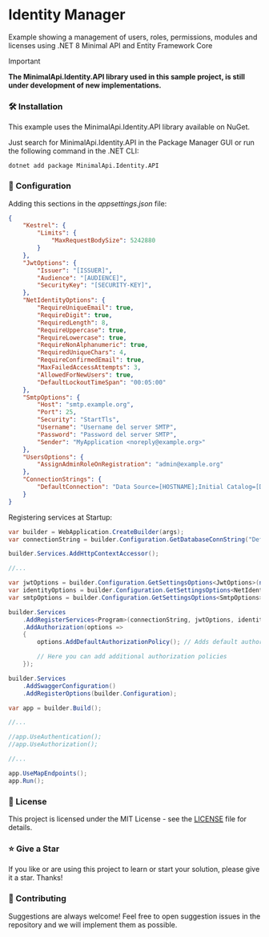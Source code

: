 ﻿# Identity Manager

Example showing a management of users, roles, permissions, modules and licenses using .NET 8 Minimal API and Entity Framework Core

> [!IMPORTANT]
> **The MinimalApi.Identity.API library used in this sample project, is still under development of new implementations.**

### 🛠️ Installation

This example uses the MinimalApi.Identity.API library available on NuGet.

Just search for MinimalApi.Identity.API in the Package Manager GUI or run the following command in the .NET CLI:

```shell
dotnet add package MinimalApi.Identity.API
```

### 🚀 Configuration

Adding this sections in the _appsettings.json_ file:

```json
{
    "Kestrel": {
        "Limits": {
            "MaxRequestBodySize": 5242880
        }
    },
    "JwtOptions": {
        "Issuer": "[ISSUER]",
        "Audience": "[AUDIENCE]",
        "SecurityKey": "[SECURITY-KEY]",
    },
    "NetIdentityOptions": {
        "RequireUniqueEmail": true,
        "RequireDigit": true,
        "RequiredLength": 8,
        "RequireUppercase": true,
        "RequireLowercase": true,
        "RequireNonAlphanumeric": true,
        "RequiredUniqueChars": 4,
        "RequireConfirmedEmail": true,
        "MaxFailedAccessAttempts": 3,
        "AllowedForNewUsers": true,
        "DefaultLockoutTimeSpan": "00:05:00"
    },
    "SmtpOptions": {
        "Host": "smtp.example.org",
        "Port": 25,
        "Security": "StartTls",
        "Username": "Username del server SMTP",
        "Password": "Password del server SMTP",
        "Sender": "MyApplication <noreply@example.org>"
    },
    "UsersOptions": {
        "AssignAdminRoleOnRegistration": "admin@example.org"
    },
    "ConnectionStrings": {
        "DefaultConnection": "Data Source=[HOSTNAME];Initial Catalog=[DATABASE];User ID=[USERNAME];Password=[PASSWORD];Encrypt=False"
    }
}
```

Registering services at Startup:

```csharp
var builder = WebApplication.CreateBuilder(args);
var connectionString = builder.Configuration.GetDatabaseConnString("DefaultConnection");

builder.Services.AddHttpContextAccessor();

//...

var jwtOptions = builder.Configuration.GetSettingsOptions<JwtOptions>(nameof(JwtOptions));
var identityOptions = builder.Configuration.GetSettingsOptions<NetIdentityOptions>(nameof(NetIdentityOptions));
var smtpOptions = builder.Configuration.GetSettingsOptions<SmtpOptions>(nameof(SmtpOptions));

builder.Services
    .AddRegisterServices<Program>(connectionString, jwtOptions, identityOptions)
    .AddAuthorization(options =>
    {
        options.AddDefaultAuthorizationPolicy(); // Adds default authorization policies

        // Here you can add additional authorization policies
    });

builder.Services
    .AddSwaggerConfiguration()
    .AddRegisterOptions(builder.Configuration);

var app = builder.Build();

//...

//app.UseAuthentication();
//app.UseAuthorization();

//...

app.UseMapEndpoints();
app.Run();
```

### 📝 License

This project is licensed under the MIT License - see the [LICENSE](LICENSE) file for details.

### ⭐ Give a Star

If you like or are using this project to learn or start your solution, please give it a star. Thanks!

### 🤝 Contributing

Suggestions are always welcome! Feel free to open suggestion issues in the repository and we will implement them as possible.
